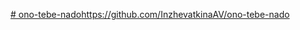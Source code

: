 [# ono-tebe-nado](https://github.com/InzhevatkinaAV/ono-tebe-nado)https://github.com/InzhevatkinaAV/ono-tebe-nado
